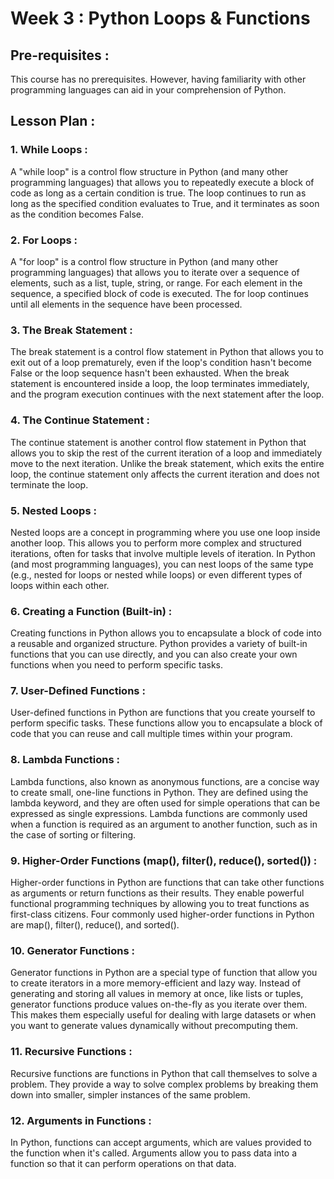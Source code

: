 # Week 3 : Python Loops & Functions

## Pre-requisites :

This course has no prerequisites. However, having familiarity with other programming languages can aid in your comprehension of Python.
## Lesson Plan :
### 1.	While Loops :
A "while loop" is a control flow structure in Python (and many other programming languages) that allows you to repeatedly execute a block of code as long as a certain condition is true. The loop continues to run as long as the specified condition evaluates to True, and it terminates as soon as the condition becomes False.

### 2.	For Loops :
A "for loop" is a control flow structure in Python (and many other programming languages) that allows you to iterate over a sequence of elements, such as a list, tuple, string, or range. For each element in the sequence, a specified block of code is executed. The for loop continues until all elements in the sequence have been processed.

### 3.	The Break Statement :
The break statement is a control flow statement in Python that allows you to exit out of a loop prematurely, even if the loop's condition hasn't become False or the loop sequence hasn't been exhausted. When the break statement is encountered inside a loop, the loop terminates immediately, and the program execution continues with the next statement after the loop.

### 4.	The Continue Statement :
The continue statement is another control flow statement in Python that allows you to skip the rest of the current iteration of a loop and immediately move to the next iteration. Unlike the break statement, which exits the entire loop, the continue statement only affects the current iteration and does not terminate the loop.

### 5.	Nested Loops :
Nested loops are a concept in programming where you use one loop inside another loop. This allows you to perform more complex and structured iterations, often for tasks that involve multiple levels of iteration. In Python (and most programming languages), you can nest loops of the same type (e.g., nested for loops or nested while loops) or even different types of loops within each other.

### 6.	Creating a Function (Built-in) :
Creating functions in Python allows you to encapsulate a block of code into a reusable and organized structure. Python provides a variety of built-in functions that you can use directly, and you can also create your own functions when you need to perform specific tasks.

### 7.	User-Defined Functions :
User-defined functions in Python are functions that you create yourself to perform specific tasks. These functions allow you to encapsulate a block of code that you can reuse and call multiple times within your program. 

### 8.	Lambda Functions :
Lambda functions, also known as anonymous functions, are a concise way to create small, one-line functions in Python. They are defined using the lambda keyword, and they are often used for simple operations that can be expressed as single expressions. Lambda functions are commonly used when a function is required as an argument to another function, such as in the case of sorting or filtering.

### 9.	Higher-Order Functions (map(), filter(), reduce(), sorted()) :
Higher-order functions in Python are functions that can take other functions as arguments or return functions as their results. They enable powerful functional programming techniques by allowing you to treat functions as first-class citizens. Four commonly used higher-order functions in Python are map(), filter(), reduce(), and sorted().

### 10.	Generator Functions :
Generator functions in Python are a special type of function that allow you to create iterators in a more memory-efficient and lazy way. Instead of generating and storing all values in memory at once, like lists or tuples, generator functions produce values on-the-fly as you iterate over them. This makes them especially useful for dealing with large datasets or when you want to generate values dynamically without precomputing them.

### 11.	Recursive Functions :
Recursive functions are functions in Python that call themselves to solve a problem. They provide a way to solve complex problems by breaking them down into smaller, simpler instances of the same problem. 

### 12.	Arguments in Functions : 
In Python, functions can accept arguments, which are values provided to the function when it's called. Arguments allow you to pass data into a function so that it can perform operations on that data.

